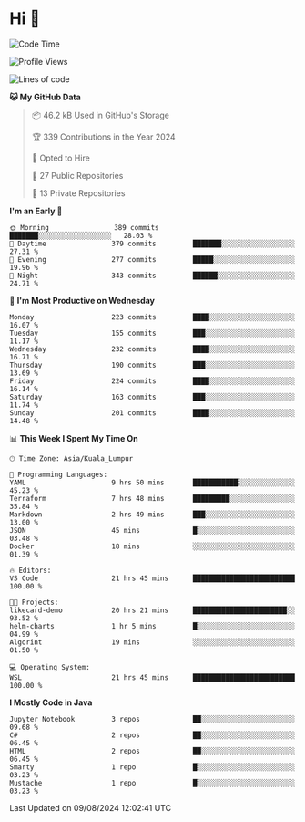 <h1>Hi 👋</h1>

<!--START_SECTION:waka-->
![Code Time](http://img.shields.io/badge/Code%20Time-609%20hrs%2039%20mins-blue)

![Profile Views](http://img.shields.io/badge/Profile%20Views-0-blue)

![Lines of code](https://img.shields.io/badge/From%20Hello%20World%20I%27ve%20Written-1.2%20million%20lines%20of%20code-blue)

**🐱 My GitHub Data** 

> 📦 46.2 kB Used in GitHub's Storage 
 > 
> 🏆 339 Contributions in the Year 2024
 > 
> 💼 Opted to Hire
 > 
> 📜 27 Public Repositories 
 > 
> 🔑 13 Private Repositories 
 > 
**I'm an Early 🐤** 

```text
🌞 Morning                389 commits         ███████░░░░░░░░░░░░░░░░░░   28.03 % 
🌆 Daytime                379 commits         ███████░░░░░░░░░░░░░░░░░░   27.31 % 
🌃 Evening                277 commits         █████░░░░░░░░░░░░░░░░░░░░   19.96 % 
🌙 Night                  343 commits         ██████░░░░░░░░░░░░░░░░░░░   24.71 % 
```
📅 **I'm Most Productive on Wednesday** 

```text
Monday                   223 commits         ████░░░░░░░░░░░░░░░░░░░░░   16.07 % 
Tuesday                  155 commits         ███░░░░░░░░░░░░░░░░░░░░░░   11.17 % 
Wednesday                232 commits         ████░░░░░░░░░░░░░░░░░░░░░   16.71 % 
Thursday                 190 commits         ███░░░░░░░░░░░░░░░░░░░░░░   13.69 % 
Friday                   224 commits         ████░░░░░░░░░░░░░░░░░░░░░   16.14 % 
Saturday                 163 commits         ███░░░░░░░░░░░░░░░░░░░░░░   11.74 % 
Sunday                   201 commits         ████░░░░░░░░░░░░░░░░░░░░░   14.48 % 
```


📊 **This Week I Spent My Time On** 

```text
🕑︎ Time Zone: Asia/Kuala_Lumpur

💬 Programming Languages: 
YAML                     9 hrs 50 mins       ███████████░░░░░░░░░░░░░░   45.23 % 
Terraform                7 hrs 48 mins       █████████░░░░░░░░░░░░░░░░   35.84 % 
Markdown                 2 hrs 49 mins       ███░░░░░░░░░░░░░░░░░░░░░░   13.00 % 
JSON                     45 mins             █░░░░░░░░░░░░░░░░░░░░░░░░   03.48 % 
Docker                   18 mins             ░░░░░░░░░░░░░░░░░░░░░░░░░   01.39 % 

🔥 Editors: 
VS Code                  21 hrs 45 mins      █████████████████████████   100.00 % 

🐱‍💻 Projects: 
likecard-demo            20 hrs 21 mins      ███████████████████████░░   93.52 % 
helm-charts              1 hr 5 mins         █░░░░░░░░░░░░░░░░░░░░░░░░   04.99 % 
Algorint                 19 mins             ░░░░░░░░░░░░░░░░░░░░░░░░░   01.50 % 

💻 Operating System: 
WSL                      21 hrs 45 mins      █████████████████████████   100.00 % 
```

**I Mostly Code in Java** 

```text
Jupyter Notebook         3 repos             ██░░░░░░░░░░░░░░░░░░░░░░░   09.68 % 
C#                       2 repos             ██░░░░░░░░░░░░░░░░░░░░░░░   06.45 % 
HTML                     2 repos             ██░░░░░░░░░░░░░░░░░░░░░░░   06.45 % 
Smarty                   1 repo              █░░░░░░░░░░░░░░░░░░░░░░░░   03.23 % 
Mustache                 1 repo              █░░░░░░░░░░░░░░░░░░░░░░░░   03.23 % 
```




 Last Updated on 09/08/2024 12:02:41 UTC
<!--END_SECTION:waka-->
